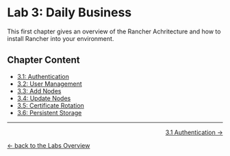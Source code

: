 # Lab 3: Daily Business

This first chapter gives an overview of the Rancher Achritecture and how to install Rancher into your environment.


## Chapter Content

* [3.1: Authentication](31_authentication.md)
* [3.2: User Management](32_usermanagement.md)
* [3.3: Add Nodes](33_addnode.md)
* [3.4: Update Nodes](34_updatenodes.md)
* [3.5: Certificate Rotation](35_certificaterotation.md)
* [3.6: Persistent Storage](36_persistentstorage.md)


---

<p width="100px" align="right"><a href="31_authentication.md">3.1 Authentication →</a></p>

[← back to the Labs Overview](../README.md)
